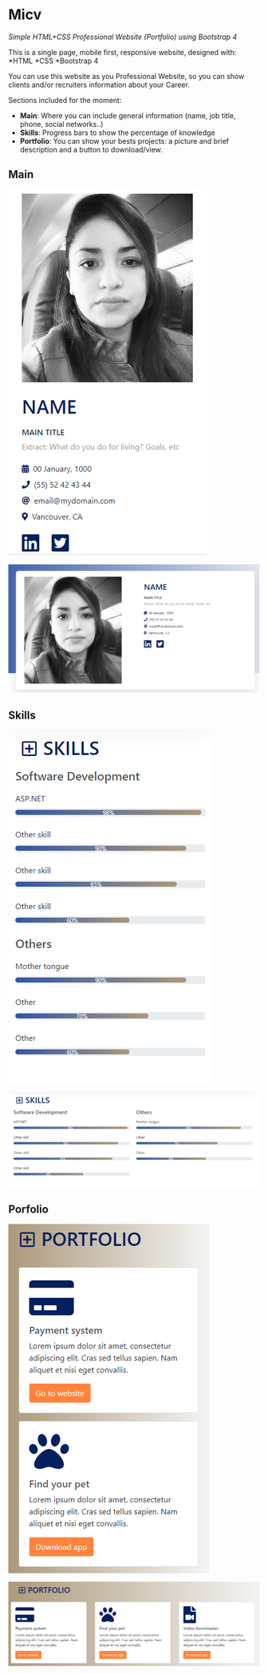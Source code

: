 # Micv
*Simple HTML+CSS Professional Website (Portfolio) using Bootstrap 4*

This is a single page, mobile first, responsive website, designed with:
*HTML
*CSS
*Bootstrap 4

You can use this website as you Professional Website, so you can show clients and/or recruiters information about your Career.

Sections included for the moment:
* __Main__: Where you can include general information (name, job title, phone, social networks..)
* __Skills__: Progress bars to show the percentage of knowledge
* __Portfolio__: You can show your bests projects: a picture and brief description and a button to download/view.

## Main
![Main - mobile](https://raw.githubusercontent.com/noeleo25/micv/master/img/gith/main-mobile.PNG)

![Main - large](https://raw.githubusercontent.com/noeleo25/micv/master/img/gith/main-desktop.PNG)

## Skills
![Skills - mobile](https://raw.githubusercontent.com/noeleo25/micv/master/img/gith/skills-mobile.PNG)

![Skills - large](https://raw.githubusercontent.com/noeleo25/micv/master/img/gith/skills-desktop.PNG)

## Porfolio
![Portfolio - mobile](https://raw.githubusercontent.com/noeleo25/micv/master/img/gith/portfolio-mobile.PNG)

![Portfolio - large](https://raw.githubusercontent.com/noeleo25/micv/master/img/gith/portfolio-desktop.PNG)
